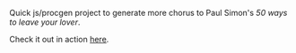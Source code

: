 Quick js/procgen project to generate more chorus to Paul Simon's *50 ways to leave your lover*. 

Check it out in action [here](https://dxdt.ch/projects/infinite-ways/index.html).

